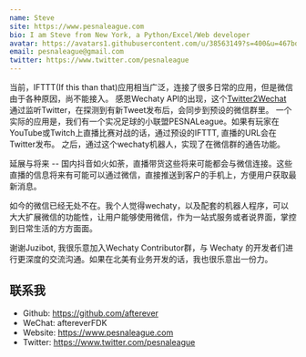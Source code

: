 ```yaml
---
name: Steve
site: https://www.pesnaleague.com
bio: I am Steve from New York, a Python/Excel/Web developer
avatar: https://avatars1.githubusercontent.com/u/38563149?s=400&u=467bd61f9d073d0975c15f73cfd5ef2acec02335&v=4
email: pesnaleague@gmail.com
twitter: https://www.twitter.com/pesnaleague
---
```


当前，IFTTT(If this than that)应用相当广泛，连接了很多日常的应用，但是微信由于各种原因，尚不能接入。 感恩Wechaty API的出现，这个[Twitter2Wechat](https://github.com/afterever/twitter2wechat) 通过监听Twitter，在探测到有新Tweet发布后，会同步到预设的微信群里。 
一个实际的应用是，我们有一个实况足球的小联盟PESNALeague。如果有玩家在YouTube或Twitch上直播比赛对战的话，通过预设的IFTTT, 直播的URL会在Twitter发布。 之后，通过这个wechaty机器人，实现了在微信群的通告功能。

延展与将来 -- 国内抖音如火如荼，直播带货这些将来可能都会与微信连接。这些直播的信息将来有可能可以通过微信，直接推送到客户的手机上，方便用户获取最新消息。

如今的微信已经无处不在。我个人觉得wechaty，以及配套的机器人程序，可以大大扩展微信的功能性，让用户能够使用微信，作为一站式服务或者说界面，掌控到日常生活的方方面面。

谢谢Juzibot, 我很乐意加入Wechaty Contributor群，与 Wechaty 的开发者们进行更深度的交流沟通。如果在北美有业务开发的话，我也很乐意出一份力。

## 联系我

- Github: <https://github.com/afterever>
- WeChat: aftereverFDK
- Website: <https://www.pesnaleague.com>
- Twitter: <https://www.twitter.com/pesnaleague>
